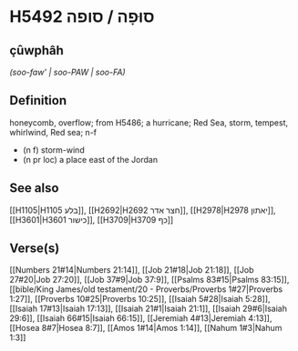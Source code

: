 # H5492 סוּפָה / סופה

## çûwphâh

_(soo-faw' | soo-PAW | soo-FA)_

## Definition

honeycomb, overflow; from H5486; a hurricane; Red Sea, storm, tempest, whirlwind, Red sea; n-f

- (n f) storm-wind
- (n pr loc) a place east of the Jordan

## See also

[[H1105|H1105 בלע]], [[H2692|H2692 חצר אדר]], [[H2978|H2978 יאתון]], [[H3601|H3601 כישור]], [[H3709|H3709 כף]]

## Verse(s)

[[Numbers 21#14|Numbers 21:14]], [[Job 21#18|Job 21:18]], [[Job 27#20|Job 27:20]], [[Job 37#9|Job 37:9]], [[Psalms 83#15|Psalms 83:15]], [[bible/King James/old testament/20 - Proverbs/Proverbs 1#27|Proverbs 1:27]], [[Proverbs 10#25|Proverbs 10:25]], [[Isaiah 5#28|Isaiah 5:28]], [[Isaiah 17#13|Isaiah 17:13]], [[Isaiah 21#1|Isaiah 21:1]], [[Isaiah 29#6|Isaiah 29:6]], [[Isaiah 66#15|Isaiah 66:15]], [[Jeremiah 4#13|Jeremiah 4:13]], [[Hosea 8#7|Hosea 8:7]], [[Amos 1#14|Amos 1:14]], [[Nahum 1#3|Nahum 1:3]]